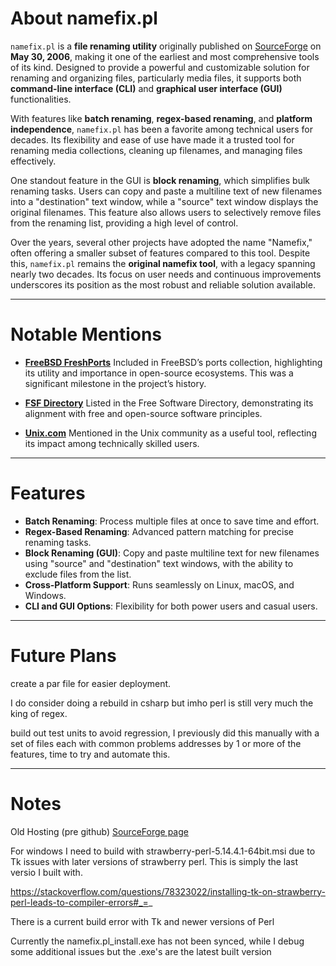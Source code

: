 # About namefix.pl

`namefix.pl` is a **file renaming utility** originally published on [SourceForge](https://sourceforge.net/projects/namefix/) on **May 30, 2006**, making it one of the earliest and most comprehensive tools of its kind. Designed to provide a powerful and customizable solution for renaming and organizing files, particularly media files, it supports both **command-line interface (CLI)** and **graphical user interface (GUI)** functionalities.

With features like **batch renaming**, **regex-based renaming**, and **platform independence**, `namefix.pl` has been a favorite among technical users for decades. Its flexibility and ease of use have made it a trusted tool for renaming media collections, cleaning up filenames, and managing files effectively.

One standout feature in the GUI is **block renaming**, which simplifies bulk renaming tasks. Users can copy and paste a multiline text of new filenames into a "destination" text window, while a "source" text window displays the original filenames. This feature also allows users to selectively remove files from the renaming list, providing a high level of control.

Over the years, several other projects have adopted the name "Namefix," often offering a smaller subset of features compared to this tool. Despite this, `namefix.pl` remains the **original namefix tool**, with a legacy spanning nearly two decades. Its focus on user needs and continuous improvements underscores its position as the most robust and reliable solution available.

---

# Notable Mentions

- [**FreeBSD FreshPorts**](https://www.freshports.org/sysutils/namefix/)
  Included in FreeBSD’s ports collection, highlighting its utility and importance in open-source ecosystems. This was a significant milestone in the project’s history.

- [**FSF Directory**](https://directory.fsf.org/wiki/Namefix.pl)
  Listed in the Free Software Directory, demonstrating its alignment with free and open-source software principles.

- [**Unix.com**](https://community.unix.com/t/namefix-pl-4-0-default-branch/203714)
  Mentioned in the Unix community as a useful tool, reflecting its impact among technically skilled users.

---

# Features

- **Batch Renaming**: Process multiple files at once to save time and effort.
- **Regex-Based Renaming**: Advanced pattern matching for precise renaming tasks.
- **Block Renaming (GUI)**: Copy and paste multiline text for new filenames using "source" and "destination" text windows, with the ability to exclude files from the list.
- **Cross-Platform Support**: Runs seamlessly on Linux, macOS, and Windows.
- **CLI and GUI Options**: Flexibility for both power users and casual users.

---

# Future Plans

create a par file for easier deployment.

I do consider doing a rebuild in csharp but imho perl is still very much the king of regex.

build out test units to avoid regression, I previously did this manually with a set of files each with common problems addresses by 1 or more of the features, time to try and automate this.

---

# Notes

Old Hosting (pre github) [SourceForge page](https://sourceforge.net/projects/namefix/) 

For windows I need to build with strawberry-perl-5.14.4.1-64bit.msi due to Tk issues with later versions of strawberry perl. This is simply the last versio I built with. 


https://stackoverflow.com/questions/78323022/installing-tk-on-strawberry-perl-leads-to-compiler-errors#_=_

There is a current build error with Tk and newer versions of Perl

Currently the namefix.pl_install.exe has not been synced, while I debug some additional issues but the .exe's are the latest built version